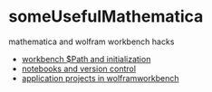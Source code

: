 someUsefulMathematica
=====================

mathematica and wolfram workbench hacks


- [workbench $Path and initialization ](http://mathematica.stackexchange.com/questions/14339/how-to-work-with-application-project-files-in-wolfram-workbench)
- [notebooks and version control](http://stackoverflow.com/questions/2816628/version-control-of-mathematica-notebooks)
- [application projects in wolframworkbench](http://mathematica.stackexchange.com/questions/14339/how-to-work-with-application-project-files-in-wolfram-workbench)
